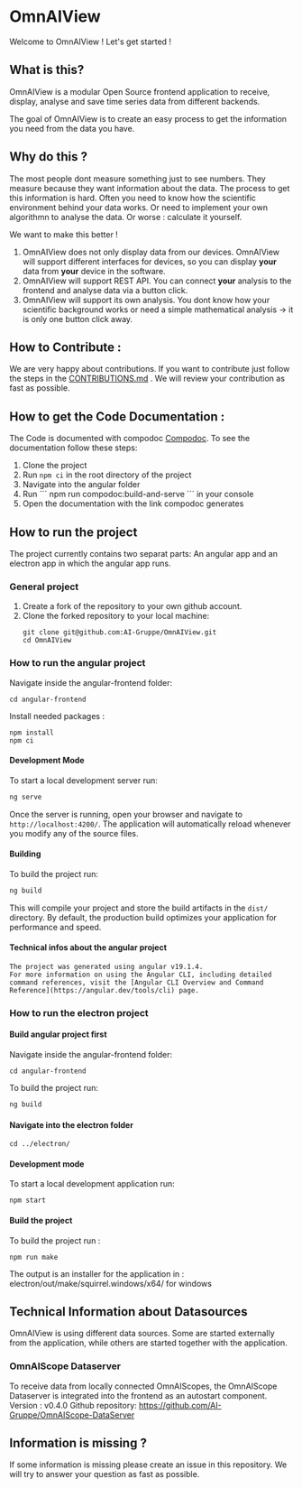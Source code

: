 # OmnAIView

Welcome to OmnAIView ! Let's get started !

## What is this?

OmnAIView is a modular Open Source frontend application to receive, display, analyse and save time series data from different backends.

The goal of OmnAIView is to create an easy process to get the information you need from the data you have.

## Why do this ?

The most people dont measure something just to see numbers. They measure because they want information about the data.
The process to get this information is hard. Often you need to know how the scientific environment behind your data works. Or need to implement your own algorithmn to analyse the data. Or worse : calculate it yourself.

We want to make this better !

1. OmnAIView does not only display data from our devices. OmnAIView will support different interfaces for devices, so you can display **your** data from **your** device in the software.
2. OmnAIView will support REST API. You can connect **your** analysis to the frontend and analyse data via a button click.
3. OmnAIView will support its own analysis. You dont know how your scientific background works or need a simple mathematical analysis -> it is only one button click away.

## How to Contribute :

We are very happy about contributions. If you want to contribute just follow the steps in the [CONTRIBUTIONS.md](CONTRIBUTION.md) . We will review your contribution as fast as possible.

## How to get the Code Documentation : 

The Code is documented with compodoc [Compodoc](https://compodoc.app/). To see the documentation follow these steps: 

1. Clone the project 
2. Run ``` npm ci ``` in the root directory of the project 
3. Navigate into the angular folder 
4. Run 
´´´ npm run compodoc:build-and-serve ´´´ 
in your console 
5. Open the documentation with the link compodoc generates 

## How to run the project

The project currently contains two separat parts: An angular app and an electron app in which the angular app runs.

### General project

1. Create a fork of the repository to your own github account.
2. Clone the forked repository to your local machine:
   ```
   git clone git@github.com:AI-Gruppe/OmnAIView.git
   cd OmnAIView
   ```

### How to run the angular project

Navigate inside the angular-frontend folder:

```
cd angular-frontend
```

Install needed packages :

```
npm install
npm ci
```

#### Development Mode

To start a local development server run:

```bash
ng serve
```

Once the server is running, open your browser and navigate to `http://localhost:4200/`. The application will automatically reload whenever you modify any of the source files.

#### Building

To build the project run:

```bash
ng build
```

This will compile your project and store the build artifacts in the `dist/` directory. By default, the production build optimizes your application for performance and speed.

#### Technical infos about the angular project

    The project was generated using angular v19.1.4.
    For more information on using the Angular CLI, including detailed command references, visit the [Angular CLI Overview and Command Reference](https://angular.dev/tools/cli) page.

### How to run the electron project

#### Build angular project first

Navigate inside the angular-frontend folder:

```
cd angular-frontend
```

To build the project run:

```bash
ng build
```

#### Navigate into the electron folder

```
cd ../electron/
```

#### Development mode

To start a local development application run:

```
npm start
```

#### Build the project

To build the project run :

```
npm run make
```

The output is an installer for the application in : electron/out/make/squirrel.windows/x64/ for windows

## Technical Information about Datasources

OmnAIView is using different data sources. Some are started externally from the application, while others are started together with the application.

### OmnAIScope Dataserver

To receive data from locally connected OmnAIScopes, the OmnAIScope Dataserver is integrated into the frontend as an autostart component.
Version : v0.4.0
Github repository: https://github.com/AI-Gruppe/OmnAIScope-DataServer

## Information is missing ?

If some information is missing please create an issue in this repository. We will try to answer your question as fast as possible.
